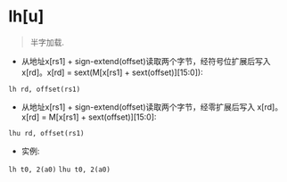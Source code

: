 # lh[u]

> 半字加载.

- 从地址x[rs1] + sign-extend(offset)读取两个字节，经符号位扩展后写入 x[rd]。x[rd] = sext(M[x[rs1] + sext(offset)][15:0]):

`lh rd, offset(rs1)`

- 从地址x[rs1] + sign-extend(offset)读取两个字节，经零扩展后写入 x[rd]。x[rd] = M[x[rs1] + sext(offset)][15:0]:

`lhu rd, offset(rs1)`

- 实例:

`lh t0, 2(a0)`
`lhu t0, 2(a0)`

